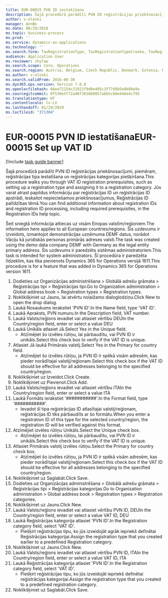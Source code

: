 ```yaml
---
title: EUR-00015 PVN ID iestatīšana
description: Šajā procedūrā parādīti PVN ID reģistrācijas priekšnosacījumi, piemēram, reģistrācijas tipa iestatīšana un reģistrācijas kategorijas piešķiršana.
author: v-oloski
manager: AnnBe
ms.date: 08/29/2018
ms.topic: business-process
ms.prod: ''
ms.service: dynamics-ax-applications
ms.technology: ''
ms.search.form: TaxRegistrationType, TaxRegistrationTypeCreate, TaxRegistrationLegislationTypes
audience: Application User
ms.reviewer: shylaw
ms.search.scope: Core, Operations
ms.search.region: Austria, Belgium, Czech Republic, Denmark, Estonia, Finland, France, Germany, Hungary, Ireland, Italy, Latvia, Lithuania, Netherlands, Poland, Spain, Sweden, United Kingdom
ms.author: v-oloski
ms.search.validFrom: 2016-06-30
ms.dyn365.ops.version: Version 7.0.0
ms.openlocfilehash: 66ee7215dc21921f9d8e405c3f77d9b5e0b89a9e
ms.sourcegitcommit: 0f530e5f72a40f383868957a6b5cb0e446e4c795
ms.translationtype: HT
ms.contentlocale: lv-LV
ms.lasthandoff: 01/29/2019
ms.locfileid: "371304"
---
```

# <a name="eur-00015-set-up-vat-id"></a><span data-ttu-id="d80a6-103">EUR-00015 PVN ID iestatīšana</span><span class="sxs-lookup"><span data-stu-id="d80a6-103">EUR-00015 Set up VAT ID</span></span>

[!include [task guide banner](../../includes/task-guide-banner.md)]

<span data-ttu-id="d80a6-104">Šajā procedūrā parādīti PVN ID reģistrācijas priekšnosacījumi, piemēram, reģistrācijas tipa iestatīšana un reģistrācijas kategorijas piešķiršana.</span><span class="sxs-lookup"><span data-stu-id="d80a6-104">This procedure walks you through VAT ID registration prerequisites, such as setting up a registration type and assigning it to a registration category.</span></span> <span data-ttu-id="d80a6-105">Jūs varat atrast papildus informāciju par reģistrācijas ID un reģistrācijas ID apstrādi, ieskaitot nepieciešamos priekšnosacījumus, Reģistrācijas ID palīdzības tēmā.</span><span class="sxs-lookup"><span data-stu-id="d80a6-105">You can find additional information about registration IDs and registration ID processing, including required prerequisites, in the Registration IDs help topic.</span></span> 

<span data-ttu-id="d80a6-106">Šeit sniegtā informācija attiecas uz visām Eiropas valstīm/reģioniem.</span><span class="sxs-lookup"><span data-stu-id="d80a6-106">The information here applies to all European countries/regions.</span></span> <span data-ttu-id="d80a6-107">Šis uzdevums ir izveidots, izmantojot demonstrācijas uzņēmuma DEMF datus, norādot Vāciju kā juridiskās personas primārās adreses valsti.</span><span class="sxs-lookup"><span data-stu-id="d80a6-107">The task was created using the demo data company DEMF with Germany as the legal entity primary address.</span></span> <span data-ttu-id="d80a6-108">Šis uzdevums ir paredzēts sistēmas administratoriem.</span><span class="sxs-lookup"><span data-stu-id="d80a6-108">This task is intended for system administrators.</span></span> <span data-ttu-id="d80a6-109">Šī procedūra ir paredzēta līdzeklim, kas tika pievienots Dynamics 365 for Operations versijā 1611.</span><span class="sxs-lookup"><span data-stu-id="d80a6-109">This procedure is for a feature that was added in Dynamics 365 for Operations version 1611.</span></span>

1. <span data-ttu-id="d80a6-110">Dodieties uz Organizācijas administrēšana > Globālā adrešu grāmata > Reģistrācijas tipi > Reģistrācijas tipi.</span><span class="sxs-lookup"><span data-stu-id="d80a6-110">Go to Organization administration > Global address book > Registration types > Registration types.</span></span>
2. <span data-ttu-id="d80a6-111">Noklikšķiniet uz Jauns, lai atvērtu nolaižamo dialoglodziņu.</span><span class="sxs-lookup"><span data-stu-id="d80a6-111">Click New to open the drop dialog.</span></span>
3. <span data-ttu-id="d80a6-112">Laukā Nosaukums ierakstiet 'PVN ID'.</span><span class="sxs-lookup"><span data-stu-id="d80a6-112">In the Name field, type 'VAT ID'.</span></span>
4. <span data-ttu-id="d80a6-113">Laukā Apraksts, PVN numuru.</span><span class="sxs-lookup"><span data-stu-id="d80a6-113">In the Description field, VAT number.</span></span>
5. <span data-ttu-id="d80a6-114">Laukā Valsts/reģions ievadiet vai atlasiet vērtību DEU</span><span class="sxs-lookup"><span data-stu-id="d80a6-114">In the Country/region field, enter or select a value DEU</span></span>
6. <span data-ttu-id="d80a6-115">Laukā Unikāls atlasiet Jā.</span><span class="sxs-lookup"><span data-stu-id="d80a6-115">Select Yes in the Unique field.</span></span>
    * <span data-ttu-id="d80a6-116">Atzīmējiet šo izvēles rūtiņu, lai pārbaudītu, vai PVN ID ir unikāls.</span><span class="sxs-lookup"><span data-stu-id="d80a6-116">Select this check box to verify if the VAT ID is unique.</span></span>  
7. <span data-ttu-id="d80a6-117">Atlasiet Jā laukā Primārais valstij.</span><span class="sxs-lookup"><span data-stu-id="d80a6-117">Select Yes in the Primary for country field.</span></span>
    * <span data-ttu-id="d80a6-118">Atzīmējiet šo izvēles rūtiņu, ja PVN ID ir spēkā visām adresēm, kas pieder norādītajai valstij/reģionam.</span><span class="sxs-lookup"><span data-stu-id="d80a6-118">Select this check box if the VAT ID should be effective for all addresses belonging to the specified country/region.</span></span>  
8. <span data-ttu-id="d80a6-119">Noklikšķiniet uz Izveidot.</span><span class="sxs-lookup"><span data-stu-id="d80a6-119">Click Create.</span></span>
9. <span data-ttu-id="d80a6-120">Noklikšķiniet uz Pievienot.</span><span class="sxs-lookup"><span data-stu-id="d80a6-120">Click Add.</span></span>
10. <span data-ttu-id="d80a6-121">Laukā Valsts/reģions ievadiet vai atlasiet vērtību ITA</span><span class="sxs-lookup"><span data-stu-id="d80a6-121">In the Country/region field, enter or select a value ITA</span></span>
11. <span data-ttu-id="d80a6-122">Laukā Formāts ierakstiet '###########'.</span><span class="sxs-lookup"><span data-stu-id="d80a6-122">In the Format field, type '###########'.</span></span>
    * <span data-ttu-id="d80a6-123">Ievadot šī tipa reģistrācijas ID atlasītajai valstij/reģionam, reģistrācijas ID tiks pārbaudīts ar šo formātu.</span><span class="sxs-lookup"><span data-stu-id="d80a6-123">When you enter a registration ID of this type for the selected country/region, the registration ID will be verified against this format.</span></span>  
12. <span data-ttu-id="d80a6-124">Atzīmējiet izvēles rūtiņu Unikāls.</span><span class="sxs-lookup"><span data-stu-id="d80a6-124">Select the Unique check box.</span></span>
    * <span data-ttu-id="d80a6-125">Atzīmējiet šo izvēles rūtiņu, lai pārbaudītu, vai PVN ID ir unikāls.</span><span class="sxs-lookup"><span data-stu-id="d80a6-125">Select this check box to verify if the VAT ID is unique.</span></span>  
13. <span data-ttu-id="d80a6-126">Atlasiet Primārais valstij izvēles rūtiņu.</span><span class="sxs-lookup"><span data-stu-id="d80a6-126">Select the Primary for country check box.</span></span>
    * <span data-ttu-id="d80a6-127">Atzīmējiet šo izvēles rūtiņu, ja PVN ID ir spēkā visām adresēm, kas pieder norādītajai valstij/reģionam.</span><span class="sxs-lookup"><span data-stu-id="d80a6-127">Select this check box if the VAT ID should be effective for all addresses belonging to the specified country/region.</span></span>  
14. <span data-ttu-id="d80a6-128">Noklikšķiniet uz Saglabāt.</span><span class="sxs-lookup"><span data-stu-id="d80a6-128">Click Save.</span></span>
15. <span data-ttu-id="d80a6-129">Dodieties uz Organizācijas administrēšana > Globālā adrešu grāmata > Reģistrācijas tipi > Reģistrācijas kategorijas.</span><span class="sxs-lookup"><span data-stu-id="d80a6-129">Go to Organization administration > Global address book > Registration types > Registration categories.</span></span>
16. <span data-ttu-id="d80a6-130">Noklikšķiniet uz Jauns.</span><span class="sxs-lookup"><span data-stu-id="d80a6-130">Click New.</span></span>
17. <span data-ttu-id="d80a6-131">Laukā Valsts/reģions ievadiet vai atlasiet vērtību PVN ID, DEU</span><span class="sxs-lookup"><span data-stu-id="d80a6-131">In the Country/region field, enter or select a value VAT ID, DEU</span></span>
18. <span data-ttu-id="d80a6-132">Laukā Reģistrācijas kategorija atlasiet 'PVN ID'.</span><span class="sxs-lookup"><span data-stu-id="d80a6-132">In the Registration category field, select 'VAT ID'.</span></span>
    * <span data-ttu-id="d80a6-133">Piešķirt reģistrācijas tipu, ko jūs izveidojāt agrāk iepriekš definētai Reģistrācijas kategorijai.</span><span class="sxs-lookup"><span data-stu-id="d80a6-133">Assign the registration type that you created earlier to a predefined Registration category.</span></span>  
19. <span data-ttu-id="d80a6-134">Noklikšķiniet uz Jauns.</span><span class="sxs-lookup"><span data-stu-id="d80a6-134">Click New.</span></span>
20. <span data-ttu-id="d80a6-135">Laukā Valsts/reģions ievadiet vai atlasiet vērtību PVN ID, ITA</span><span class="sxs-lookup"><span data-stu-id="d80a6-135">In the Country/region field, enter or select a value VAT ID, ITA</span></span>
21. <span data-ttu-id="d80a6-136">Laukā Reģistrācijas kategorija atlasiet 'PVN ID'.</span><span class="sxs-lookup"><span data-stu-id="d80a6-136">In the Registration category field, select 'VAT ID'.</span></span>
    * <span data-ttu-id="d80a6-137">Piešķirt reģistrācijas tipu, ko jūs izveidojāt iepriekš definētai reģistrācijas kategorijai.</span><span class="sxs-lookup"><span data-stu-id="d80a6-137">Assign the registration type that you created to a predefined registration category.</span></span>  
22. <span data-ttu-id="d80a6-138">Noklikšķiniet uz Saglabāt.</span><span class="sxs-lookup"><span data-stu-id="d80a6-138">Click Save.</span></span>

